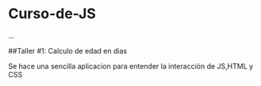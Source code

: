 # Curso-de-JS

...

##Taller #1: Calculo de edad en dias

Se hace una sencilla aplicacion para entender la interacción de JS,HTML y CSS